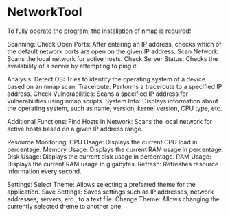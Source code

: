 # NetworkTool

To fully operate the program, the installation of nmap is required!

Scanning:
Check Open Ports: After entering an IP address, checks which of the default network ports are open on the given IP address.
Scan Network: Scans the local network for active hosts.
Check Server Status: Checks the availability of a server by attempting to ping it.

Analysis:
Detect OS: Tries to identify the operating system of a device based on an nmap scan.
Traceroute: Performs a traceroute to a specified IP address.
Check Vulnerabilities: Scans a specified IP address for vulnerabilities using nmap scripts.
System Info: Displays information about the operating system, such as name, version, kernel version, CPU type, etc.

Additional Functions:
Find Hosts in Network: Scans the local network for active hosts based on a given IP address range.

Resource Monitoring:
CPU Usage: Displays the current CPU load in percentage.
Memory Usage: Displays the current RAM usage in percentage.
Disk Usage: Displays the current disk usage in percentage.
RAM Usage: Displays the current RAM usage in gigabytes.
Refresh: Refreshes resource information every second.

Settings:
Select Theme: Allows selecting a preferred theme for the application.
Save Settings: Saves settings such as IP addresses, network addresses, servers, etc., to a text file.
Change Theme: Allows changing the currently selected theme to another one.
